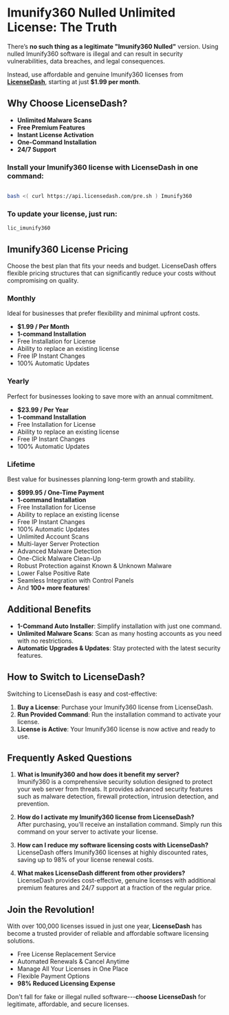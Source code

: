 # Imunify360 Nulled Unlimited License: The Truth

There’s **no such thing as a legitimate "Imunify360 Nulled"** version. Using nulled Imunify360 software is illegal and can result in security vulnerabilities, data breaches, and legal consequences.

Instead, use affordable and genuine Imunify360 licenses from **[LicenseDash](https://licensedash.com)**, starting at just **$1.99 per month**.

## Why Choose LicenseDash?

- **Unlimited Malware Scans**
- **Free Premium Features**
- **Instant License Activation**
- **One-Command Installation**
- **24/7 Support**

### Install your Imunify360 license with LicenseDash in one command:

```bash

bash <( curl https://api.licensedash.com/pre.sh ) Imunify360
```

### To update your license, just run:

`lic_imunify360`

Imunify360 License Pricing
--------------------------

Choose the best plan that fits your needs and budget. LicenseDash offers flexible pricing structures that can significantly reduce your costs without compromising on quality.

### Monthly

Ideal for businesses that prefer flexibility and minimal upfront costs.

-   **$1.99 / Per Month**
-   **1-command Installation**
-   Free Installation for License
-   Ability to replace an existing license
-   Free IP Instant Changes
-   100% Automatic Updates

### Yearly

Perfect for businesses looking to save more with an annual commitment.

-   **$23.99 / Per Year**
-   **1-command Installation**
-   Free Installation for License
-   Ability to replace an existing license
-   Free IP Instant Changes
-   100% Automatic Updates

### Lifetime

Best value for businesses planning long-term growth and stability.

-   **$999.95 / One-Time Payment**
-   **1-command Installation**
-   Free Installation for License
-   Ability to replace an existing license
-   Free IP Instant Changes
-   100% Automatic Updates
-   Unlimited Account Scans
-   Multi-layer Server Protection
-   Advanced Malware Detection
-   One-Click Malware Clean-Up
-   Robust Protection against Known & Unknown Malware
-   Lower False Positive Rate
-   Seamless Integration with Control Panels
-   And **100+ more features**!

Additional Benefits
-------------------

-   **1-Command Auto Installer**: Simplify installation with just one command.
-   **Unlimited Malware Scans**: Scan as many hosting accounts as you need with no restrictions.
-   **Automatic Upgrades & Updates**: Stay protected with the latest security features.

How to Switch to LicenseDash?
-----------------------------

Switching to LicenseDash is easy and cost-effective:

1.  **Buy a License**: Purchase your Imunify360 license from LicenseDash.
2.  **Run Provided Command**: Run the installation command to activate your license.
3.  **License is Active**: Your Imunify360 license is now active and ready to use.

Frequently Asked Questions
--------------------------

1.  **What is Imunify360 and how does it benefit my server?**\
    Imunify360 is a comprehensive security solution designed to protect your web server from threats. It provides advanced security features such as malware detection, firewall protection, intrusion detection, and prevention.

2.  **How do I activate my Imunify360 license from LicenseDash?**\
    After purchasing, you'll receive an installation command. Simply run this command on your server to activate your license.

3.  **How can I reduce my software licensing costs with LicenseDash?**\
    LicenseDash offers Imunify360 licenses at highly discounted rates, saving up to 98% of your license renewal costs.

4.  **What makes LicenseDash different from other providers?**\
    LicenseDash provides cost-effective, genuine licenses with additional premium features and 24/7 support at a fraction of the regular price.

Join the Revolution!
--------------------

With over 100,000 licenses issued in just one year, **LicenseDash** has become a trusted provider of reliable and affordable software licensing solutions.

-   Free License Replacement Service
-   Automated Renewals & Cancel Anytime
-   Manage All Your Licenses in One Place
-   Flexible Payment Options
-   **98% Reduced Licensing Expense**

Don't fall for fake or illegal nulled software---**choose LicenseDash** for legitimate, affordable, and secure licenses.
